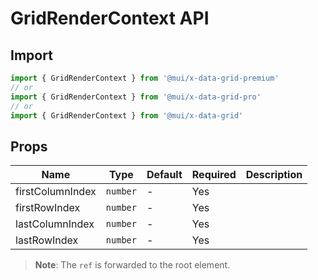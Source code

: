 # GridRenderContext API

## Import

```jsx
import { GridRenderContext } from '@mui/x-data-grid-premium'
// or
import { GridRenderContext } from '@mui/x-data-grid-pro'
// or
import { GridRenderContext } from '@mui/x-data-grid'
```

## Props

| Name | Type | Default | Required | Description |
|------|------|---------|----------|-------------|
| firstColumnIndex | `number` | - | Yes |  |
| firstRowIndex | `number` | - | Yes |  |
| lastColumnIndex | `number` | - | Yes |  |
| lastRowIndex | `number` | - | Yes |  |

> **Note**: The `ref` is forwarded to the root element.